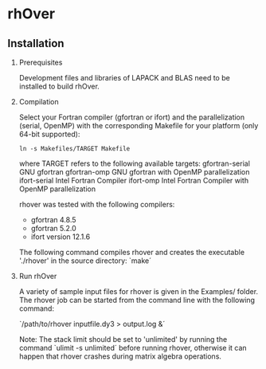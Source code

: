 # rhOver

## Installation

1. Prerequisites

   Development files and libraries of LAPACK and BLAS need to be installed to build rhOver.

2. Compilation

   Select your Fortran compiler (gfortran or ifort) and the parallelization (serial, OpenMP) with the corresponding Makefile for your platform (only 64-bit supported):
   
   `ln -s Makefiles/TARGET Makefile`
    
    where TARGET refers to the following available targets:
	   gfortran-serial		GNU gfortran
	   gfortran-omp		GNU gfortran with OpenMP parallelization
	   ifort-serial		Intel Fortran Compiler
	   ifort-omp		Intel Fortran Compiler with OpenMP parallelization

    rhover was tested with the following compilers:
    * gfortran 4.8.5
    * gfortran 5.2.0
    * ifort version 12.1.6

    The following command compiles rhover and creates the executable './rhover' in the source directory:
    `make´

3. Run rhOver

    A variety of sample input files for rhover is given in the Examples/ folder.
    The rhover job can be started from the command line with the following command:

    `/path/to/rhover inputfile.dy3 > output.log &´

    Note: 
    The stack limit should be set to 'unlimited' by running the command `ulimit -s unlimited´ before running rhover, otherwise it can happen that rhover crashes during matrix algebra operations.

